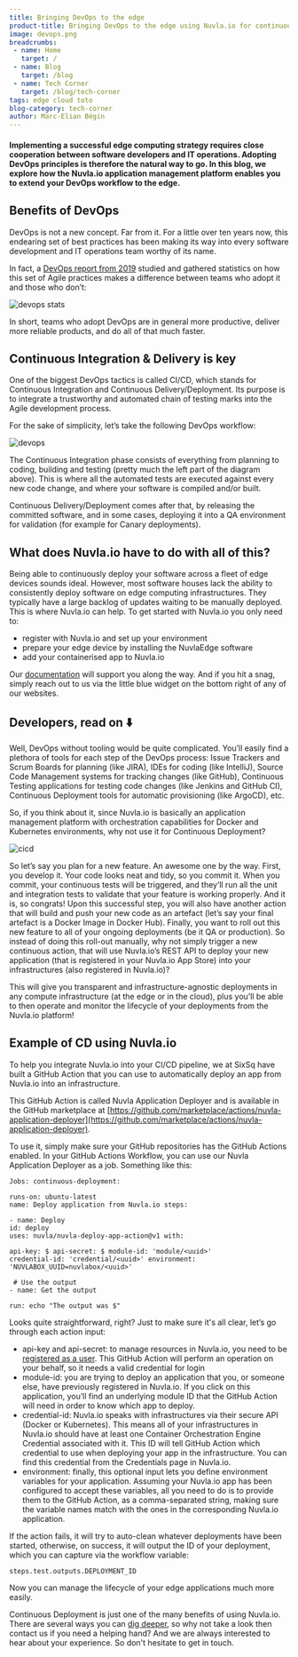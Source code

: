 ```yaml
---
title: Bringing DevOps to the edge
product-title: Bringing DevOps to the edge using Nuvla.io for continuous deployment
image: devops.png
breadcrumbs:
 - name: Home
   target: /
 - name: Blog
   target: /blog
 - name: Tech Corner
   target: /blog/tech-corner
tags: edge cloud toto
blog-category: tech-corner
author: Marc-Elian Bégin
---
```


#### Implementing a successful edge computing strategy requires close cooperation between software developers and IT operations.  Adopting DevOps principles is therefore the natural way to go. In this blog, we explore how the Nuvla.io application management platform enables you to extend your DevOps workflow to the edge.


## Benefits of DevOps 

DevOps is not a new concept. Far from it. For a little over ten years now, this endearing set of best practices has been making its way into every software development and IT operations team worthy of its name.

In fact, a [DevOps report from 2019](https://cloud.google.com/devops/state-of-devops/) studied and gathered statistics on how this set of Agile practices makes a difference between teams who adopt it and those who don’t:

![devops stats](/assets/img/blog/devopsstats.png)

In short, teams who adopt DevOps are in general more productive, deliver more reliable products, and do all of that much faster.

## Continuous Integration & Delivery is key

One of the biggest DevOps tactics is called CI/CD, which stands for Continuous Integration and Continuous Delivery/Deployment. Its purpose is to integrate a trustworthy and automated chain of testing marks into the Agile development process.

For the sake of simplicity, let’s take the following DevOps workflow:

![devops](/assets/img/blog/devops2.jpeg)


The Continuous Integration phase consists of everything from planning to coding, building and testing (pretty much the left part of the diagram above). This is where all the automated tests are executed against every new code change, and where your software is compiled and/or built.

Continuous Delivery/Deployment comes after that, by releasing the committed software, and in some cases, deploying it into a QA environment for validation (for example for Canary deployments). 

## What does Nuvla.io have to do with all of this?

Being able to continuously deploy your software across a fleet of edge devices sounds ideal. However, most software houses lack the ability to consistently deploy software on edge computing infrastructures. They typically have a large backlog of updates waiting to be manually deployed. This is where Nuvla.io can help. To get started with Nuvla.io you only need to:

- register with Nuvla.io and set up your environment 
- prepare your edge device by installing the NuvlaEdge software
- add your containerised app to Nuvla.io

Our [documentation](https://docs.nuvla.io/) will support you along the way. And if you hit a snag, simply reach out to us via the little blue widget on the bottom right of any of our websites.

## Developers, read on ⬇️

Well, DevOps without tooling would be quite complicated. You’ll easily find a plethora of tools for each step of the DevOps process: Issue Trackers and Scrum Boards for planning (like JIRA), IDEs for coding (like IntelliJ), Source Code Management systems for tracking changes (like GitHub), Continuous Testing applications for testing code changes (like Jenkins and GitHub CI), Continuous Deployment tools for automatic provisioning (like ArgoCD), etc.

So, if you think about it, since Nuvla.io is basically an application management platform with orchestration capabilities for Docker and Kubernetes environments, why not use it for Continuous Deployment?

![cicd](/assets/img/blog/nuvlacicd.png)

So let’s say you plan for a new feature. An awesome one by the way. First, you develop it. Your code looks neat and tidy, so you commit it. When you commit, your continuous tests will be triggered, and they’ll run all the unit and integration tests to validate that your feature is working properly. And it is, so congrats! Upon this successful step, you will also have another action that will build and push your new code as an artefact (let’s say your final artefact is a Docker Image in Docker Hub). Finally, you want to roll out this new feature to all of your ongoing deployments (be it QA or production). So instead of doing this roll-out manually, why not simply trigger a new continuous action, that will use Nuvla.io’s REST API to deploy your new application (that is registered in your Nuvla.io App Store) into your infrastructures (also registered in Nuvla.io)?

This will give you transparent and infrastructure-agnostic deployments in any compute infrastructure (at the edge or in the cloud), plus you’ll be able to then operate and monitor the lifecycle of your deployments from the Nuvla.io platform!

## Example of CD using Nuvla.io

To help you integrate Nuvla.io into your CI/CD pipeline, we at SixSq have built a GitHub Action that you can use to automatically deploy an app from Nuvla.io into an infrastructure.

This GitHub Action is called Nuvla Application Deployer and is available in the GitHub marketplace at [https://github.com/marketplace/actions/nuvla-application-deployer](https://github.com/marketplace/actions/nuvla-application-deployer).

To use it, simply make sure your GitHub repositories has the GitHub Actions enabled. In your GitHub Actions Workflow, you can use our Nuvla Application Deployer as a job. Something like this:



```
Jobs: continuous-deployment: 

runs-on: ubuntu-latest
name: Deploy application from Nuvla.io steps: 

- name: Deploy
id: deploy
uses: nuvla/nuvla-deploy-app-action@v1 with: 

api-key: $ api-secret: $ module-id: 'module/<uuid>'
credential-id: 'credential/<uuid>' environment: 'NUVLABOX_UUID=nuvlabox/<uuid>' 

 # Use the output
- name: Get the output 

run: echo "The output was $"  
```



Looks quite straightforward, right? Just to make sure it's all clear, let’s go through each action input:

- api-key and api-secret: to manage resources in Nuvla.io, you need to be [registered as a user](https://nuvla.io/ui/sign-up). This GitHub Action will perform an operation on your behalf, so it needs a valid credential for login
- module-id: you are trying to deploy an application that you, or someone else, have previously registered in Nuvla.io. If you click on this application, you’ll find an underlying module ID that the GitHub Action will need in order to know which app to deploy.
- credential-id: Nuvla.io speaks with infrastructures via their secure API (Docker or Kubernetes). This means all of your infrastructures in Nuvla.io should have at least one Container Orchestration Engine Credential associated with it. This ID will tell GitHub Action which credential to use when deploying your app in the infrastructure. You can find this credential from the Credentials page in Nuvla.io.
- environment: finally, this optional input lets you define environment variables for your application. Assuming your Nuvla.io app has been configured to accept these variables, all you need to do is to provide them to the GitHub Action, as a comma-separated string, making sure the variable names match with the ones in the corresponding Nuvla.io application.

If the action fails, it will try to auto-clean whatever deployments have been started, otherwise, on success, it will output the ID of your deployment, which you can capture via the workflow variable:

```
steps.test.outputs.DEPLOYMENT_ID 
```

Now you can manage the lifecycle of your edge applications much more easily.

Continuous Deployment is just one of the many benefits of using Nuvla.io.  There are several ways you can [dig deeper](https://nuvla.io/getting-started), so why not take a look then contact us if you need a helping hand? And we are always interested to hear about your experience. So don't hesitate to get in touch.